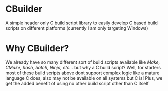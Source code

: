 # CBuilder
A simple header only C build script library to easily develop C based build scripts on different platforms (currently I am only targeting Windows)

# Why CBuilder?
We already have so many different sort of build scripts available like *Make, CMake, bash, batch, Ninja, etc...* but why a C build script?
Well, for starters most of these build scripts above dont support complex logic like a mature language C does, also may not be available on all systems
but C is! Plus, we get the added benefit of using no other build script other than C itself
